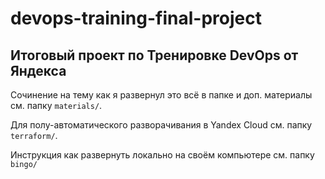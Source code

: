# devops-training-final-project

## Итоговый проект по Тренировке DevOps от Яндекса

Сочинение на тему как я развернул это всё в папке и доп. материалы см. папку `materials/`.

Для полу-автоматического разворачивания в Yandex Cloud см. папку `terraform/`.

Инструкция как развернуть локально на своём компьютере см. папку `bingo/`